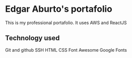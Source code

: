 # Edgar Aburto's portafolio

This is my professional portafolio. It uses AWS and ReactJS

## Technology used

Git and github
SSH
HTML
CSS
Font Awesome
Google Fonts